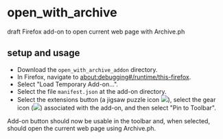 # open_with_archive

draft Firefox add-on to open current web page with Archive.ph

## setup and usage

- Download the `open_with_archive_addon` directory.
- In Firefox, navigate to [about:debugging#/runtime/this-firefox](about:debugging#/runtime/this-firefox).
- Select "Load Temporary Add-on...".
- Select the file `manifest.json` at the add-on directory.
- Select the extensions button (a jigsaw puzzle icon ![](https://assets-prod.sumo.prod.webservices.mozgcp.net/media/uploads/gallery/images/2023-01-23-04-30-58-1c8799.png)), select the gear icon (![](https://assets-prod.sumo.prod.webservices.mozgcp.net/media/uploads/gallery/images/2022-11-22-12-58-07-a6a699.png)) associated with the add-on, and then select "Pin to Toolbar".

Add-on button should now be usable in the toolbar and, when selected, should open the current web page using Archive.ph.
